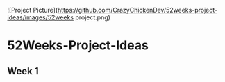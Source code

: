 ![Project Picture](https://github.com/CrazyChickenDev/52weeks-project-ideas/images/52weeks project.png)

# 52Weeks-Project-Ideas

## Week 1
